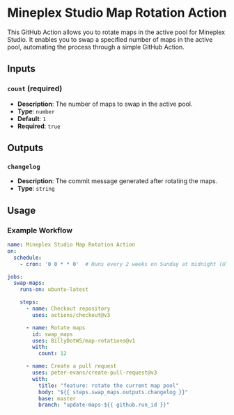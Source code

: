 # Mineplex Studio Map Rotation Action

This GitHub Action allows you to rotate maps in the active pool for Mineplex Studio. It enables you to swap a specified number of maps in the active pool, automating the process through a simple GitHub Action.

## Inputs

### `count` (required)

- **Description**: The number of maps to swap in the active pool.
- **Type**: `number`
- **Default**: `1`
- **Required**: `true`

## Outputs

### `changelog`

- **Description**: The commit message generated after rotating the maps.
- **Type**: `string`

## Usage

### Example Workflow
```yaml
name: Mineplex Studio Map Rotation Action
on:
  schedule:
    - cron: '0 0 * * 0'  # Runs every 2 weeks on Sunday at midnight (UTC)

jobs:
  swap-maps:
    runs-on: ubuntu-latest

    steps:
      - name: Checkout repository
        uses: actions/checkout@v3

      - name: Rotate maps
        id: swap_maps
        uses: BillyDotWS/map-rotations@v1
        with:
          count: 12

      - name: Create a pull request
        uses: peter-evans/create-pull-request@v3
        with:
          title: "feature: rotate the current map pool"
          body: "${{ steps.swap_maps.outputs.changelog }}"
          base: master
          branch: "update-maps-${{ github.run_id }}"
```
